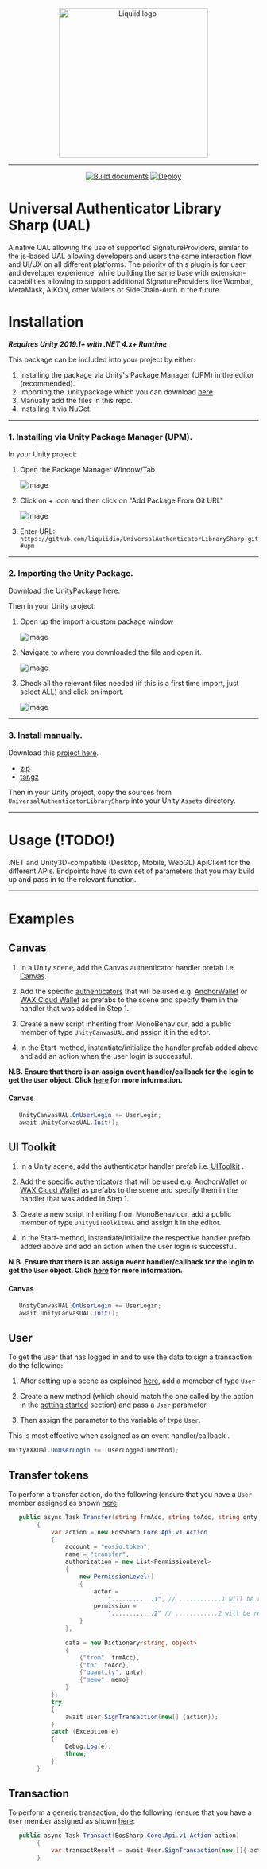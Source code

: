 




<div align="center">
 <img src="https://avatars.githubusercontent.com/u/82725791?s=200&v=4" align="center"
     alt="Liquiid logo" width="300" height="300">
</div>

---

<div align="center">
 
[![Build documents](https://github.com/liquiidio/UniversalAuthenticatorLibrarySharp/actions/workflows/docs.yml/badge.svg)](https://github.com/liquiidio/UniversalAuthenticatorLibrarySharp/actions/workflows/docs.yml)
[![Deploy](https://github.com/liquiidio/UniversalAuthenticatorLibrarySharp/actions/workflows/deploy.yml/badge.svg)](https://github.com/liquiidio/UniversalAuthenticatorLibrarySharp/actions/workflows/deploy.yml)
 
 </div>
 
# Universal Authenticator Library Sharp (UAL)

A native UAL allowing the use of supported SignatureProviders, similar to the js-based UAL allowing developers and users the same interaction flow and UI/UX on all different platforms. The priority of this plugin is for user and developer experience, while building the same base with extension-capabilities allowing to support additional SignatureProviders like Wombat, MetaMask, AIKON, other Wallets or SideChain-Auth in the future.

# Installation 

**_Requires Unity 2019.1+ with .NET 4.x+ Runtime_**

This package can be included into your project by either:

 1. Installing the package via Unity's Package Manager (UPM) in the editor (recommended).
 2. Importing the .unitypackage which you can download [here](https://github.com/liquiidio/UniversalAuthenticatorLibrarySharp/releases/latest/download/universalauthenticatorlibrarysharp.unitypackage). 
 3. Manually add the files in this repo.
 4. Installing it via NuGet.
---
### 1. Installing via Unity Package Manager (UPM).
In your Unity project:
 1. Open the Package Manager Window/Tab

    ![image](https://user-images.githubusercontent.com/74650011/208429048-37e2277c-3e10-4794-97e7-3ec87f55f8c9.png)

 2. Click on + icon and then click on "Add Package From Git URL"

    ![image](https://user-images.githubusercontent.com/74650011/208429298-76fe1101-95f3-4ab0-bbd5-f0a32a1cc652.png)

 3. Enter URL:  `https://github.com/liquiidio/UniversalAuthenticatorLibrarySharp.git#upm`
---
### 2. Importing the Unity Package.

Download the [UnityPackage here](https://github.com/liquiidio/UniversalAuthenticatorLibrarySharp/releases/latest/download/universalauthenticatorlibrarysharp.unitypackage). 

Then in your Unity project:

 1. Open up the import a custom package window
    
    ![image](https://user-images.githubusercontent.com/74650011/208430044-caf91dd9-111e-4224-8441-95d116dbec3b.png)

 2. Navigate to where you downloaded the file and open it.
 
    ![image](https://user-images.githubusercontent.com/86061433/217196170-c3bd43cb-488c-4243-a992-8ae0ee9c15fe.jpg)


 3. Check all the relevant files needed (if this is a first time import, just select ALL) and click on import.
 
   
     ![image](https://user-images.githubusercontent.com/86061433/217196421-7524f5e9-d0af-4d6e-9e42-3a16e34cd4a7.jpg)
     
---

### 3. Install manually. 
Download this [project here](https://github.com/liquiidio/UniversalAuthenticatorLibrarySharp/releases/latest).

  * [zip](https://github.com/liquiidio/UniversalAuthenticatorLibrarySharp/archive/refs/tags/1.0.12.zip)
  * [tar.gz](https://github.com/liquiidio/UniversalAuthenticatorLibrarySharp/archive/refs/tags/1.0.12.tar.gz) 

Then in your Unity project, copy the sources from `UniversalAuthenticatorLibrarySharp` into your Unity `Assets` directory.


---


# Usage (!TODO!)

.NET and Unity3D-compatible (Desktop, Mobile, WebGL) ApiClient for the different APIs. 
Endpoints have its own set of parameters that you may build up and pass in to the relevant function.

---

# Examples 

## Canvas 

1. In a Unity scene, add the Canvas authenticator handler prefab i.e. [Canvas](https://github.com/liquiidio/UniversalAuthenticatorLibrarySharp/blob/upm_full/Src/Canvas/Prefabs/UnityCanvasUAL.prefab).

2. Add the specific [authenticators](https://github.com/liquiidio/UniversalAuthenticatorLibrarySharp/tree/upm_full/Src/Authenticators) that will be used e.g. [AnchorWallet](https://github.com/liquiidio/UniversalAuthenticatorLibrarySharp/tree/upm_full/Src/Authenticators/Anchor/Prefabs) or [WAX Cloud Wallet](https://github.com/liquiidio/UniversalAuthenticatorLibrarySharp/tree/upm_full/Src/Authenticators/WaxCloudWallet/Prefabs) as prefabs to the scene and specify them in the handler that was added in Step 1.

3. Create a new script inheriting from MonoBehaviour, add a public member of type `UnityCanvasUAL` and assign it in the editor.

4. In the Start-method, instantiate/initialize the handler prefab added above and add an action when the user login is successful.

**N.B. Ensure that there is an assign event handler/callback for the login to get the `User` object. Click [here](https://liquiidio.gitbook.io/unity-plugin-suite/v/universalauthenticatorlibrary/examples/example_b) for more information.**

#### Canvas 
```csharp
   UnityCanvasUAL.OnUserLogin += UserLogin;
   await UnityCanvasUAL.Init();
```

## UI Toolkit

1. In a Unity scene, add the authenticator handler prefab i.e. [UIToolkit](https://github.com/liquiidio/UniversalAuthenticatorLibrarySharp/blob/upm_full/Src/UiToolkit/Prefabs/UnityUiToolkitUAL.prefab) .

2. Add the specific [authenticators](https://github.com/liquiidio/UniversalAuthenticatorLibrarySharp/tree/upm_full/Src/Authenticators) that will be used e.g. [AnchorWallet](https://github.com/liquiidio/UniversalAuthenticatorLibrarySharp/tree/upm_full/Src/Authenticators/Anchor/Prefabs) or [WAX Cloud Wallet](https://github.com/liquiidio/UniversalAuthenticatorLibrarySharp/tree/upm_full/Src/Authenticators/WaxCloudWallet/Prefabs) as prefabs to the scene and specify them in the handler that was added in Step 1.

3. Create a new script inheriting from MonoBehaviour, add a public member of type `UnityUiToolkitUAL` and assign it in the editor.

4. In the Start-method, instantiate/initialize the respective handler prefab added above and add an action when the user login is successful.

**N.B. Ensure that there is an assign event handler/callback for the login to get the `User` object. Click [here](https://liquiidio.gitbook.io/unity-plugin-suite/v/universalauthenticatorlibrary/examples/example_b) for more information.**

#### Canvas 
```csharp
   UnityCanvasUAL.OnUserLogin += UserLogin;
   await UnityCanvasUAL.Init();
```


## User 

To get the user that has logged in and to use the data to sign a transaction do the following:

1. After setting up a scene as explained [here](https://liquiidio.gitbook.io/unity-plugin-suite/v/universalauthenticatorlibrary/examples/examples_getting_started), add a memeber of type `User`

2. Create a new method (which should match the one called by the action in the [getting started](https://liquiidio.gitbook.io/unity-plugin-suite/v/universalauthenticatorlibrary/examples/examples_getting_started) section) and pass a `User` parameter.

3. Then assign the parameter to the variable of type `User`.

This is most effective when assigned as an event handler/callback .

```csharp
UnityXXXUal.OnUserLogin += [UserLoggedInMethod];
```

## Transfer tokens

To perform a transfer action, do the following (ensure that you have a `User` member assigned as shown [here](https://liquiidio.gitbook.io/unity-plugin-suite/v/universalauthenticatorlibrary/examples/example_b):

```csharp
   public async Task Transfer(string frmAcc, string toAcc, string qnty, string memo)
        {
            var action = new EosSharp.Core.Api.v1.Action
            {
                account = "eosio.token",
                name = "transfer",
                authorization = new List<PermissionLevel>
                {
                    new PermissionLevel()
                    {
                        actor =
                            "............1", // ............1 will be resolved to the signing accounts permission
                        permission =
                            "............2" // ............2 will be resolved to the signing accounts authority
                    }
                },

                data = new Dictionary<string, object>
                {
                    {"from", frmAcc},
                    {"to", toAcc},
                    {"quantity", qnty},
                    {"memo", memo}
                }
            };
            try
            {
                await user.SignTransaction(new[] {action});
            }
            catch (Exception e)
            {
                Debug.Log(e);
                throw;
            }
        }
```
## Transaction

To perform a generic transaction, do the following (ensure that you have a `User` member assigned as shown [here](https://liquiidio.gitbook.io/unity-plugin-suite/v/universalauthenticatorlibrary/examples/example_b):

```csharp
   public async Task Transact(EosSharp.Core.Api.v1.Action action)
        {
            var transactResult = await User.SignTransaction(new []{ action });
        }
```

